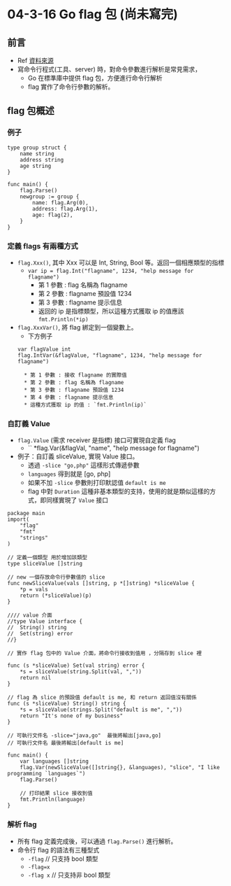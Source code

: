 # 04-3-16 Go flag 包 (尚未寫完)

## 前言

* Ref [資料來源](https://www.jianshu.com/p/f9cf46a4de0e)
* 寫命令行程式(工具、server) 時，對命令參數進行解析是常見需求，
	* Go 在標準庫中提供 flag 包，方便進行命令行解析
	* flag 實作了命令行參數的解析。

## flag 包概述

### 例子

```
type group struct {
	name string
	address string
	age string
}

func main() {
	flag.Parse()
	newgroup := group {
		name: flag.Arg(0),
		address: flag.Arg(1),
		age: flag(2),
	}
}
```

### 定義 flags 有兩種方式

* `flag.Xxx()`, 其中 Xxx 可以是 Int, String, Bool 等。返回一個相應類型的指標
	* `var ip = flag.Int("flagname", 1234, "help message for flagname")`
		* 第 1 參數 : flag 名稱為 flagname
		* 第 2 參數 : flagname 預設值 1234
		* 第 3 參數 : flagname 提示信息
		* 返回的 ip 是指標類型，所以這種方式獲取 ip 的值應該 `fmt.Println(*ip)`
* `flag.XxxVar()`, 將 flag 綁定到一個變數上。
	* 下方例子
	```
	var flagValue int
	flag.IntVar(&flagValue, "flagname", 1234, "help message for flagname")
	```
		* 第 1 參數 : 接收 flagname 的實際值
		* 第 2 參數 : flag 名稱為 flagname
		* 第 3 參數 : flagname 預設值 1234
		* 第 4 參數 : flagname 提示信息
		* 這種方式獲取 ip 的值 : `fmt.Println(ip)`
### 自訂義 Value
* `flag.Value` (需求 receiver 是指標) 接口可實現自定義 flag
	* ``
	*flag.Var(&flagVal, "name", "help message for flagname")
* 例子：自訂義 sliceValue, 實現 Value 接口。
	* 透過 `-slice "go,php"` 這樣形式傳遞參數
	* `languages` 得到就是 [go, php]
	* 如果不加 `-slice` 參數則打印默認值 `default is me`
	* flag 中對 `Duration` 這種非基本類型的支持，使用的就是類似這樣的方式，即同樣實現了 `Value` 接口

```
package main
import(
	"flag"
	"fmt"
	"strings"
)

// 定義一個類型 用於增加該類型
type sliceValue []string

// new 一個存放命令行參數值的 slice
func newSliceValue(vals []string, p *[]string) *sliceValue {
	*p = vals
	return (*sliceValue)(p)
}

//// value 介面
//type Value interface {
//	String() string
//	Set(string) error
//}

// 實作 flag 包中的 Value 介面，將命令行接收到值用 ，分隔存到 slice 裡

func (s *sliceValue) Set(val string) error {
	*s = sliceValue(string.Split(val, ","))
	return nil
}

// flag 為 slice 的預設值 default is me, 和 return 返回值沒有關係
func (s *sliceValue) String() string {
	*s = sliceValue(strings.Split("default is me", ","))
	return "It's none of my business"
}

// 可執行文件名 -slice="java,go"  最後將輸出[java,go]
// 可執行文件名 最後將輸出[default is me]
	
func main() {
	var languages []string
	flag.Var(newSliceValue([]string{}, &languages), "slice", "I like programming `languages`")
	flag.Parse()

	// 打印結果 slice 接收到值
	fmt.Println(language)
}
``` 

### 解析 flag

* 所有 flag 定義完成後，可以通過 `flag.Parse()` 進行解析。
* 命令行 flag 的語法有三種型式
	* `-flag`     // 只支持 bool 類型
	* `-flag=x`   
	* `-flag x`   // 只支持非 bool 類型

